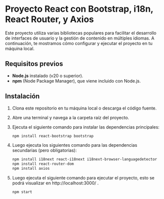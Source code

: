 # Proyecto React con Bootstrap, i18n, React Router, y Axios

Este proyecto utiliza varias bibliotecas populares para facilitar el desarrollo de interfaces de usuario y la gestión de contenido en múltiples idiomas. A continuación, te mostramos cómo configurar y ejecutar el proyecto en tu máquina local.

## Requisitos previos

- **Node.js** instalado (v20 o superior).
- **npm** (Node Package Manager), que viene incluido con Node.js.

## Instalación

1. Clona este repositorio en tu máquina local o descarga el código fuente.

2. Abre una terminal y navega a la carpeta raíz del proyecto.

3. Ejecuta el siguiente comando para instalar las dependencias principales:

   ```bash
   npm install react-bootstrap bootstrap 
   
4. Luego ejecuta los siguientes comando para las dependencias secundarias (pero obligatorias):

   ```bash
   npm install i18next react-i18next i18next-browser-languagedetector
   npm install react-router-dom
   npm install axios

5. Luego ejecuta el siguiente comando para ejecutar el proyecto, esto se podrá visualizar en http://localhost:3000/ .

   ```bash
   npm start
   
